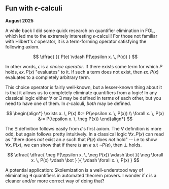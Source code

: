 ## Fun with $\epsilon$-calculi

**August 2025**

A while back I did some quick research on quantifier elimination in FOL, which led me to the extremely interesting $\epsilon$-calculi! For those not familiar with Hilbert's $\epsilon$ operator, it is a term-forming operator satisfying the following axiom.

$$
\dfrac{
}{
  P(e) \vdash P(\epsilon x. \, P(x))
}
$$

In other words, $\epsilon$ is a _choice operator_. If there exists some term for which $P$ holds, $\epsilon x. \, P(x)$ "evaluates" to it. If such a term does not exist, then $\epsilon x. \, P(x)$ evaluates to a completely arbitrary term.

This choice operator is fairly well-known, but a lesser-known thing about it is that it allows us to completely eliminate quantifiers from a logic! In any classical logic either $\forall$ or $\exists$ may be defined in terms of each other, but you need to have one of them. In $\epsilon$-calculi, _both_ may be defined.

$$
\begin{align*}
\exists x. \, P(x) &:= P(\epsilon x. \, P(x)) \\
\forall x. \, P(x) &:= P(\epsilon x. \, \neg P(x))
\end{align*}
$$

The $\exists$ definition follows easily from $\epsilon$'s first axiom. The $\forall$ definition is more odd, but again follows pretty intuitively. In a classical logic $\forall x. \, P(x)$ can read as "there does _not_ exist an $e$ such that $P(e)$ does _not_ hold" -- i.e to show $\forall x. \, P(x)$, we can show that if there _is_ an $e$ s.t $\neg P(e)$, then $\bot$ holds.

$$
\dfrac{
  \dfrac{
    \neg P(\epsilon x. \, \neg P(x)) \vdash \bot
  }{
    \neg \forall x. \, P(x) \vdash \bot
  }
}{
  \vdash \forall x. \, P(x)
}
$$

A potential application: Skolemization is a well-understood way of eliminating $\exists$ quantifiers in automated theorem provers. I wonder if $\epsilon$ is a cleaner and/or more correct way of doing that?
